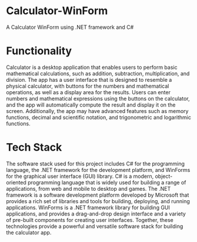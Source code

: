 # Calculator-WinForm
 A Calculator WinForm using .NET framework and C#

# Functionality
 Calculator is a desktop application that enables users to perform basic mathematical calculations, such as addition, subtraction, multiplication, and division. The app has a user interface that is designed to resemble a physical calculator, with buttons for the numbers and mathematical operations, as well as a display area for the results. Users can enter numbers and mathematical expressions using the buttons on the calculator, and the app will automatically compute the result and display it on the screen. Additionally, the app may have advanced features such as memory functions, decimal and scientific notation, and trigonometric and logarithmic functions.

# Tech Stack
The software stack used for this project includes C# for the programming language, the .NET framework for the development platform, and WinForms for the graphical user interface (GUI) library. C# is a modern, object-oriented programming language that is widely used for building a range of applications, from web and mobile to desktop and games. The .NET framework is a software development platform developed by Microsoft that provides a rich set of libraries and tools for building, deploying, and running applications. WinForms is a .NET framework library for building GUI applications, and provides a drag-and-drop design interface and a variety of pre-built components for creating user interfaces. Together, these technologies provide a powerful and versatile software stack for building the calculator app.